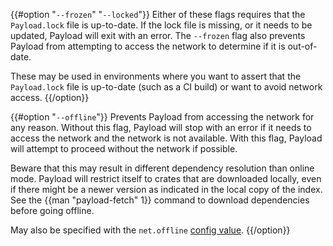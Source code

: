 {{#option "`--frozen`" "`--locked`"}}
Either of these flags requires that the `Payload.lock` file is
up-to-date. If the lock file is missing, or it needs to be updated, Payload will
exit with an error. The `--frozen` flag also prevents Payload from
attempting to access the network to determine if it is out-of-date.

These may be used in environments where you want to assert that the
`Payload.lock` file is up-to-date (such as a CI build) or want to avoid network
access.
{{/option}}

{{#option "`--offline`"}}
Prevents Payload from accessing the network for any reason. Without this
flag, Payload will stop with an error if it needs to access the network and
the network is not available. With this flag, Payload will attempt to
proceed without the network if possible.

Beware that this may result in different dependency resolution than online
mode. Payload will restrict itself to crates that are downloaded locally, even
if there might be a newer version as indicated in the local copy of the index.
See the {{man "payload-fetch" 1}} command to download dependencies before going
offline.

May also be specified with the `net.offline` [config value](../reference/config.html).
{{/option}}
